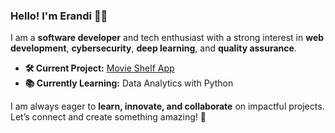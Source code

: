 ### Hello! I'm Erandi 👩‍💻  
I am a **software developer** and tech enthusiast with a strong interest in **web development**, **cybersecurity**, **deep learning**, and **quality assurance**.

- **🛠️ Current Project:** [Movie Shelf App](https://github.com/erandime/movie-shelf-app)  
- **📚 Currently Learning:** Data Analytics with Python  

I am always eager to **learn, innovate, and collaborate** on impactful projects. Let’s connect and create something amazing! 🚀
